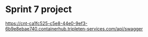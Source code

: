 # Sprint 7 project
https://cnt-ca1fc525-c5e8-44e0-9ef3-6b9e8ebae740.containerhub.tripleten-services.com/api/swagger
